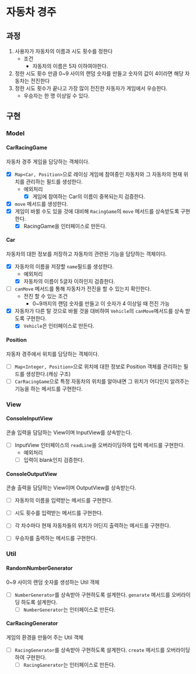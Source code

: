 # 자동차 경주

## 과정

1. 사용자가 자동차의 이름과 시도 횟수를 정한다
    - 조건
      - 자동차의 이름은 5자 이하여야한다.
2. 정한 시도 횟수 만큼 0~9 사이의 랜덤 숫자를 만들고 숫자의 값이 4이라면 해당 자동차는 전진한다
3. 정한 시도 횟수가 끝나고 가장 많이 전진한 자동자가 게임에서 우승한다.
    - 우승자는 한 명 이상일 수 있다.


## 구현 

### Model

#### CarRacingGame
자동차 경주 게임을 담당하는 객체이다.

- [x] `Map<Car, Position>`으로 레이싱 게임에 참여중인 자동차와 그 자동차의 현재 위치를 관리하는 필드를 생성한다.
    - 예외처리
      - [x] 게임에 참여하는 Car의 이름이 중복되는지 검증한다.
- [x] `move` 메서드를 생성한다.
- [x] 게임이 바뀔 수도 있을 것에 대비해 `RacingGame`의 `move` 메서드를 상속받도록 구현한다.
    - [x] RacingGame을 인터페이스로 만든다. 
#### Car
자동차의 대한 정보를 저장하고 자동차의 관련된 기능을 담당하는 객체이다.

- [x] 자동차의 이름을 저장할 `name`필드를 생성한다.
    - 예외처리
    - [x] 자동차의 이름이 5글자 이하인지 검증한다. 
- [ ] `canMove` 메서드를 통해 자동차가 전진을 할 수 있는지 확인한다.
  - 전진 할 수 있는 조건
    - 0~9까지의 랜덤 숫자를 만들고 이 숫자가 4 이상일 때 전진 가능
- [x] 자동차가 다른 탈 것으로 바뀔 것을 대비하여 `Vehicle`의 `canMove`메서드를 상속 받도록 구현한다.
  - [x] `Vehicle`은 인터페이스로 만든다.
 
#### Position
자동차 경주에서 위치를 담당하는 객체이다.

- [ ] `Map<Integer, Position>`으로 위치에 대한 정보로 Position 객체를 관리하는 필드를 생성한다.(캐싱 구조)
- [ ] `CarRacingGame`으로 특정 자동차의 위치를 알아내면 그 위치가 어디인지 알려주는 기능을 하는 메서드를 구현한다.

### View

#### ConsoleInputView
콘솔 입력을 담담하는 View이며 InputView를 상속받는다.
- [ ] InputView 인터페이스의 `readLine`을 오버라이딩하여 입력 메서드를 구현한다.
    - 예외처리
    - [ ] 입력이 blank인지 검증한다.
#### ConsoleOutputView
콘솔 출력을 담담하는 View이며 OutputView를 상속받는다.

- [ ] 자동차의 이름을 입력받는 메서드를 구현한다.
- [ ] 시도 횟수를 입력받는 메서드를 구현한다.
- [ ] 각 차수마다 현재 자동차들의 위치가 어딘지 출력하는 메서드를 구현한다.
- [ ] 우승자를 출력하는 메서드를 구현한다.


### Util

#### RandomNumberGenerator
0~9 사이의 랜덤 숫자를 생성하는 Util 객체

- [ ] `NumberGenerator`를 상속받아 구현하도록 설계한다. `genarate` 메서드를 오버라이딩 하도록 설계한다.
  - [ ] `NumberGenerator`는 인터페이스로 만든다.

#### CarRacingGenerator
게임의 환경을 만들어 주는 Util 객체
- [ ] `RacingGenerator`를 상속받아 구현하도록 설계한다. `create` 메서드를 오버라이딩하여 구현한다.
  - [ ] `RacingGanerator`는 인터페이스로 만든다.
